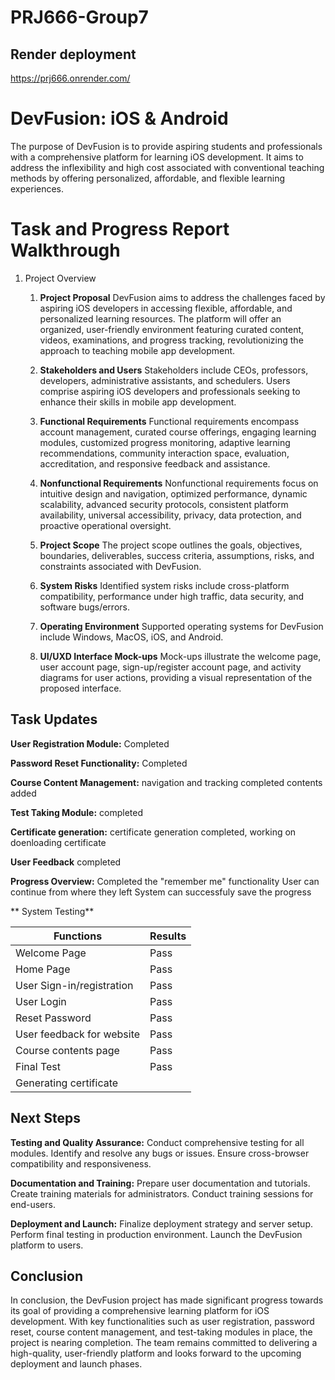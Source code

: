 # PRJ666-Group7

## Render deployment 

https://prj666.onrender.com/

# DevFusion: iOS & Android

The purpose of DevFusion is to provide aspiring students and professionals with a comprehensive platform for learning iOS development. It aims to address the inflexibility and high cost associated with conventional teaching methods by offering personalized, affordable, and flexible learning experiences.

# Task and Progress Report Walkthrough
 
1. Project Overview

   1. **Project Proposal**
      DevFusion aims to address the challenges faced by aspiring iOS developers in accessing flexible, affordable, and personalized learning resources. The platform will offer an organized, user-friendly environment featuring curated content, videos, examinations, and progress tracking, revolutionizing the approach to teaching mobile app development.

   2. **Stakeholders and Users**
      Stakeholders include CEOs, professors, developers, administrative assistants, and schedulers. Users comprise aspiring iOS developers and professionals seeking to enhance their skills in mobile app development.

   3. **Functional Requirements**
      Functional requirements encompass account management, curated course offerings, engaging learning modules, customized progress monitoring, adaptive learning recommendations, community interaction space, evaluation, accreditation, and responsive feedback and assistance.

   4. **Nonfunctional Requirements**
      Nonfunctional requirements focus on intuitive design and navigation, optimized performance, dynamic scalability, advanced security protocols, consistent platform availability, universal accessibility, privacy, data protection, and proactive operational oversight.

   5. **Project Scope**
      The project scope outlines the goals, objectives, boundaries, deliverables, success criteria, assumptions, risks, and constraints associated with DevFusion.

   6. **System Risks**
      Identified system risks include cross-platform compatibility, performance under high traffic, data security, and software bugs/errors.

   7. **Operating Environment**
      Supported operating systems for DevFusion include Windows, MacOS, iOS, and Android.

   8. **UI/UXD Interface Mock-ups**
      Mock-ups illustrate the welcome page, user account page, sign-up/register account page, and activity diagrams for user actions, providing a visual representation of the proposed interface.


## Task Updates

**User Registration Module:**
Completed

**Password Reset Functionality:**
Completed

**Course Content Management:**
navigation and tracking completed
contents added

**Test Taking Module:**
completed

**Certificate generation:**
certificate generation completed, working on doenloading certificate 

**User Feedback**
completed

**Progress Overview:**
Completed the "remember me" functionality
User can continue from where they left 
System can successfuly save the progress

** System Testing**

|Functions                      |            Results                          |
|-------------------------------|---------------------------------------------|
|Welcome Page                   |              Pass                           |
|Home Page                      |              Pass                           |
|User Sign-in/registration      |              Pass                           |
|User Login                     |              Pass                           |
|Reset Password                 |              Pass                           |
|User feedback for website      |              Pass                           |
|Course contents page           |              Pass                           |
|Final Test                     |              Pass                           |
|Generating certificate         |                                             |

## Next Steps

**Testing and Quality Assurance:**
Conduct comprehensive testing for all modules.
Identify and resolve any bugs or issues.
Ensure cross-browser compatibility and responsiveness.

**Documentation and Training:**
Prepare user documentation and tutorials.
Create training materials for administrators.
Conduct training sessions for end-users.

**Deployment and Launch:**
Finalize deployment strategy and server setup.
Perform final testing in production environment.
Launch the DevFusion platform to users.

## Conclusion

In conclusion, the DevFusion project has made significant progress towards its goal of providing a comprehensive learning platform for iOS development. With key functionalities such as user registration, password reset, course content management, and test-taking modules in place, the project is nearing completion. The team remains committed to delivering a high-quality, user-friendly platform and looks forward to the upcoming deployment and launch phases.
